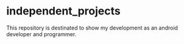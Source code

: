 # independent_projects
This repository is destinated to show my development as an android developer and programmer.
